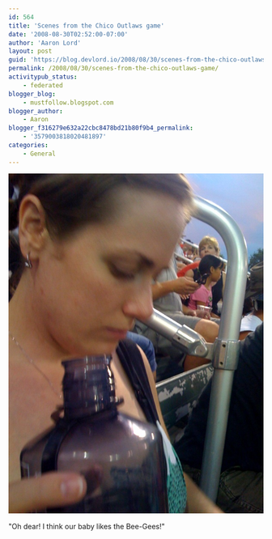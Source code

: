 ```yaml
---
id: 564
title: 'Scenes from the Chico Outlaws game'
date: '2008-08-30T02:52:00-07:00'
author: 'Aaron Lord'
layout: post
guid: 'https://blog.devlord.io/2008/08/30/scenes-from-the-chico-outlaws-game/'
permalink: /2008/08/30/scenes-from-the-chico-outlaws-game/
activitypub_status:
    - federated
blogger_blog:
    - mustfollow.blogspot.com
blogger_author:
    - Aaron
blogger_f316279e632a22cbc8478bd21b80f9b4_permalink:
    - '3579003818020481897'
categories:
    - General
---
```


<p class="mobile-photo"><a href="/assets/img/2011/10/photo-718930.jpg"><img src="/assets/img/2011/10/photo-718930.jpg?w=225" border="0" alt="" /></a></p>"Oh dear! I think our baby likes the Bee-Gees!"